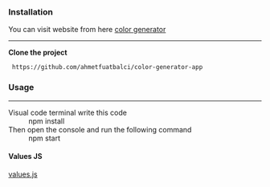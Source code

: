
### Installation

You can visit website from here [color generator](https://colorcreatorreact.netlify.app/)
___
**Clone the project**
```
 https://github.com/ahmetfuatbalci/color-generator-app
```


### Usage
___
<dl>
  <dt>Visual code terminal write this code</dt>
  <dd>npm install</dd>

  <dt>Then open the console and run the following command</dt>
  <dd>npm start</dd>
</dl>







#### Values JS

[values.js](https://github.com/noeldelgado/values.js)
